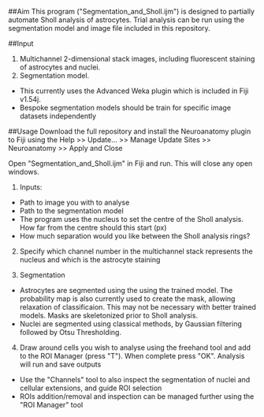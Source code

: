 ##Aim
This program ("Segmentation_and_Sholl.ijm") is designed to partially automate Sholl analysis of astrocytes. 
Trial analysis can be run using the segmentation model and image file included in this repository.

##Input
1. Multichannel 2-dimensional stack images, including fluorescent staining of astrocytes and nuclei. 
2. Segmentation model.
  - This currently uses the Advanced Weka plugin which is included in Fiji v1.54j.
  - Bespoke segmentation models should be train for specific image datasets independently

##Usage
Download the full repository and install the Neuroanatomy plugin to Fiji using the Help >> Update... >> Manage Update Sites >> Neuroanatomy >> Apply and Close

Open "Segmentation_and_Sholl.ijm" in Fiji and run. This will close any open windows.
1. Inputs: 
- Path to image you with to analyse
- Path to the segmentation model
- The program uses the nucleus to set the centre of the Sholl analysis. How far from the centre should this start (px)
- How much separation would you like between the Sholl analysis rings?

2. Specify which channel number in the multichannel stack represents the nucleus and which is the astrocyte staining

3. Segmentation
- Astrocytes are segmented using the using the trained model. The probability map is also currently used to create the mask, allowing relaxation of classificaion. This may not be necessary with better trained models. Masks are skeletonized prior to Sholl analysis. 
- Nuclei are segmented using classical methods, by Gaussian filtering followed by Otsu Thresholding.

4. Draw around cells you wish to analyse using the freehand tool and add to the ROI Manager (press "T"). When complete press "OK". Analysis will run and save outputs
- Use the "Channels" tool to also inspect the segmentation of nuclei and cellular extensions, and guide ROI selection
- ROIs addition/removal and inspection can be managed further using the "ROI Manager" tool


